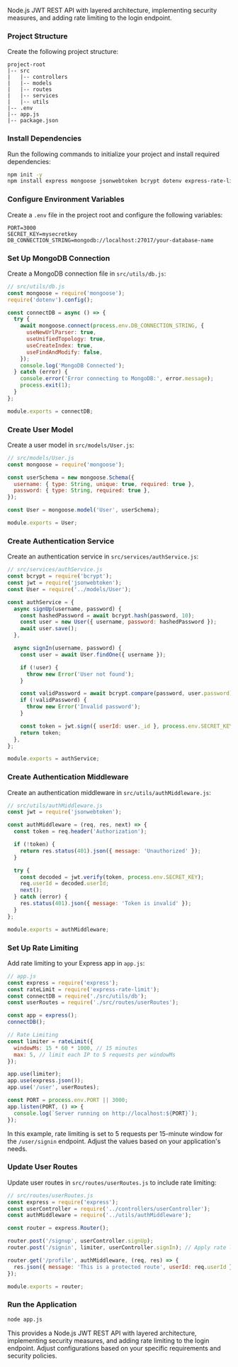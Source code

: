 Node.js JWT REST API with layered architecture, implementing security measures, and adding rate limiting to the login endpoint.

### Project Structure

Create the following project structure:

```plaintext
project-root
|-- src
|   |-- controllers
|   |-- models
|   |-- routes
|   |-- services
|   |-- utils
|-- .env
|-- app.js
|-- package.json
```

### Install Dependencies

Run the following commands to initialize your project and install required dependencies:

```bash
npm init -y
npm install express mongoose jsonwebtoken bcrypt dotenv express-rate-limit
```

### Configure Environment Variables

Create a `.env` file in the project root and configure the following variables:

```plaintext
PORT=3000
SECRET_KEY=mysecretkey
DB_CONNECTION_STRING=mongodb://localhost:27017/your-database-name
```

### Set Up MongoDB Connection

Create a MongoDB connection file in `src/utils/db.js`:

```javascript
// src/utils/db.js
const mongoose = require('mongoose');
require('dotenv').config();

const connectDB = async () => {
  try {
    await mongoose.connect(process.env.DB_CONNECTION_STRING, {
      useNewUrlParser: true,
      useUnifiedTopology: true,
      useCreateIndex: true,
      useFindAndModify: false,
    });
    console.log('MongoDB Connected');
  } catch (error) {
    console.error('Error connecting to MongoDB:', error.message);
    process.exit(1);
  }
};

module.exports = connectDB;
```

### Create User Model

Create a user model in `src/models/User.js`:

```javascript
// src/models/User.js
const mongoose = require('mongoose');

const userSchema = new mongoose.Schema({
  username: { type: String, unique: true, required: true },
  password: { type: String, required: true },
});

const User = mongoose.model('User', userSchema);

module.exports = User;
```

### Create Authentication Service

Create an authentication service in `src/services/authService.js`:

```javascript
// src/services/authService.js
const bcrypt = require('bcrypt');
const jwt = require('jsonwebtoken');
const User = require('../models/User');

const authService = {
  async signUp(username, password) {
    const hashedPassword = await bcrypt.hash(password, 10);
    const user = new User({ username, password: hashedPassword });
    await user.save();
  },

  async signIn(username, password) {
    const user = await User.findOne({ username });

    if (!user) {
      throw new Error('User not found');
    }

    const validPassword = await bcrypt.compare(password, user.password);
    if (!validPassword) {
      throw new Error('Invalid password');
    }

    const token = jwt.sign({ userId: user._id }, process.env.SECRET_KEY, { expiresIn: '1h' });
    return token;
  },
};

module.exports = authService;
```

### Create Authentication Middleware

Create an authentication middleware in `src/utils/authMiddleware.js`:

```javascript
// src/utils/authMiddleware.js
const jwt = require('jsonwebtoken');

const authMiddleware = (req, res, next) => {
  const token = req.header('Authorization');

  if (!token) {
    return res.status(401).json({ message: 'Unauthorized' });
  }

  try {
    const decoded = jwt.verify(token, process.env.SECRET_KEY);
    req.userId = decoded.userId;
    next();
  } catch (error) {
    res.status(401).json({ message: 'Token is invalid' });
  }
};

module.exports = authMiddleware;
```

### Set Up Rate Limiting

Add rate limiting to your Express app in `app.js`:

```javascript
// app.js
const express = require('express');
const rateLimit = require('express-rate-limit');
const connectDB = require('./src/utils/db');
const userRoutes = require('./src/routes/userRoutes');

const app = express();
connectDB();

// Rate Limiting
const limiter = rateLimit({
  windowMs: 15 * 60 * 1000, // 15 minutes
  max: 5, // limit each IP to 5 requests per windowMs
});

app.use(limiter);
app.use(express.json());
app.use('/user', userRoutes);

const PORT = process.env.PORT || 3000;
app.listen(PORT, () => {
  console.log(`Server running on http://localhost:${PORT}`);
});
```

In this example, rate limiting is set to 5 requests per 15-minute window for the `/user/signin` endpoint. Adjust the values based on your application's needs.

### Update User Routes

Update user routes in `src/routes/userRoutes.js` to include rate limiting:

```javascript
// src/routes/userRoutes.js
const express = require('express');
const userController = require('../controllers/userController');
const authMiddleware = require('../utils/authMiddleware');

const router = express.Router();

router.post('/signup', userController.signUp);
router.post('/signin', limiter, userController.signIn); // Apply rate limiting to the signin route

router.get('/profile', authMiddleware, (req, res) => {
  res.json({ message: 'This is a protected route', userId: req.userId });
});

module.exports = router;
```

### Run the Application

```bash
node app.js
```

This provides a Node.js JWT REST API with layered architecture, implementing security measures, and adding rate limiting to the login endpoint. Adjust configurations based on your specific requirements and security policies.